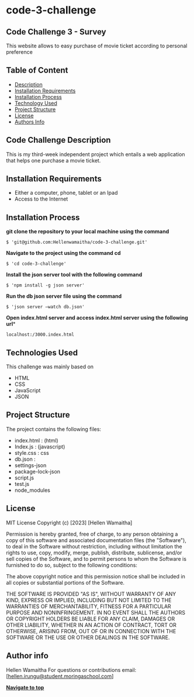 # code-3-challenge
## Code Challenge 3 - Survey
This website allows to easy purchase of movie ticket according to personal preference

## Table of Content
- [Description](https://github.com/Hellenwamaitha/code-3-challenge#code-challenge-description)
- [Installation Requirements](https://github.com/Hellenwamaitha/code-3-challenge#installation-requirements)
- [Installation Process](https://github.com/Hellenwamaitha/code-3-challenge#installation-process)
- [Technology Used](https://github.com/Hellenwamaitha/code-3-challenge#technologies-used)
- [Project Structure](https://github.com/Hellenwamaitha/code-3-challenge#project-structure)
- [License](https://github.com/Hellenwamaitha/code-3-challenge#license)
- [Authors Info](https://github.com/Hellenwamaitha/code-3-challenge#author-info)

## Code Challenge Description
This is my third-week independent project which entails a web application that helps one purchase a movie ticket.

## Installation Requirements 
- Either a computer, phone, tablet or an Ipad
- Access to the Internet

## Installation Process

**git clone the repository to your local machine using the command**

```
$ 'git@github.com:Hellenwamaitha/code-3-challenge.git'
```

**Navigate to the project using the command cd**
```
$ 'cd code-3-challenge'
```
**Install the json server tool with the following command**
```
$ 'npm install -g json server'
```

**Run the db json server file using the command**

```
$ 'json server –watch db.json'
```

**Open index.html server and access index.html server using the following url***

```
localhost:/3000.index.html
```


## Technologies Used
This challenge was mainly based on
- HTML
- CSS
- JavaScript
- JSON

## Project Structure
The project contains the following files:
  - index.html : (html)
  - Index.js : (javascript)
  - style.css : css
  - db.json : 
  - settings-json
  - package-lock-json
  - script.js
  - test.js
  - node_modules
    
## License
MIT License
Copyright (c) [2023] [Hellen Wamaitha]

Permission is hereby granted, free of charge, to any person obtaining a copy
of this software and associated documentation files (the "Software"), to deal
in the Software without restriction, including without limitation the rights
to use, copy, modify, merge, publish, distribute, sublicense, and/or sell
copies of the Software, and to permit persons to whom the Software is
furnished to do so, subject to the following conditions:

The above copyright notice and this permission notice shall be included in all
copies or substantial portions of the Software.

THE SOFTWARE IS PROVIDED "AS IS", WITHOUT WARRANTY OF ANY KIND, EXPRESS OR
IMPLIED, INCLUDING BUT NOT LIMITED TO THE WARRANTIES OF MERCHANTABILITY,
FITNESS FOR A PARTICULAR PURPOSE AND NONINFRINGEMENT. IN NO EVENT SHALL THE
AUTHORS OR COPYRIGHT HOLDERS BE LIABLE FOR ANY CLAIM, DAMAGES OR OTHER
LIABILITY, WHETHER IN AN ACTION OF CONTRACT, TORT OR OTHERWISE, ARISING FROM,
OUT OF OR IN CONNECTION WITH THE SOFTWARE OR THE USE OR OTHER DEALINGS IN THE
SOFTWARE.

## Author info
Hellen Wamaitha
For questions or contributions email: [hellen.irungu@student.moringaschool.com]

  [**Navigate to top**](https://github.com/Hellenwamaitha/code-3-challenge#code-challenge-3---)
